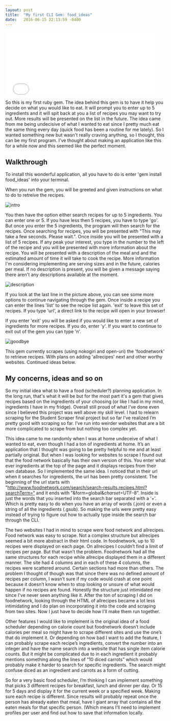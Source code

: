 ```yaml
---
layout: post
title:  "My first CLI Gem: food_ideas"
date:   2016-06-15 22:13:59 -0400
---
```


<iframe src="//giphy.com/embed/VeBeB9rR524RW" width="480" height="200" frameBorder="0" class="giphy-embed" allowFullScreen></iframe>

So this is my first ruby gem. The idea behind this gem is to have it help you decide on what you would like to eat. It will prompt you to enter up to 5 ingredients and it will spit back at you a list of recipes you may want to try out. More results will be presented on the list in the future. The idea came from me being undecisive of what I wanted to eat since I pretty much eat the same thing every day (quick food has been a routine for me lately). So I wanted something new but wasn't really craving anything, so I thought, this can be my first program. I've thought about making an application like this for a while now and this seemed like the perfect moment. 

## Walkthrough
To install this wonderful application, all you have to do is enter 'gem install food_ideas' into your terminal. 

When you run the gem, you will be greeted and given instructions on what to do to retreive the recipes. 

![intro](http://i.imgur.com/19VVRCG.png)

You then have the option either search recipes for up to 5 ingredients. You can enter one or 5. If you have less then 5 recipes, you have to type 'go'. But once you enter the 5 ingredients, the program will then search for the recipes. Once searching for recipes, you will be presented with "This may take a few seconds. Please wait.". Once inside you will be presented with a list of 5 recipes. If any peak your interest, you type in the number to the left of the recipe and you will be presented with more information about the recipe. You will be presented with a description of the meal and and the estimated amount of time it will take to cook the recipe. More information I'm considering implementing are serving sizes and in the future, calories per meal. If no description is present, you will be given a message saying there aren't any descriptions available at the moment.

![description](http://i.imgur.com/16VZjJp.png)

If you look at the last line in the picture above, you can see some more options to continue navigating through the gem. Once inside a recipe you can enter the lines 'list' to see the recipe list again. 'exit' to leave this set of recipes. If you type 'url', a direct link to the recipe will open in your browser!

If you enter 'exit' you will be asked if you would like to enter a new set of ingredients for more recipes. If you do, enter 'y'. If you want to continue to exit out of the gem you can type 'n'. 

![goodbye](http://i.imgur.com/K0TAr94.png)

This gem currently scrapes (using nokogiri and open-uri) the 'foodnetwork' to retrieve recipes. With plans on adding 'allrecipes' next and other worthy websites. Continued ideas below.


## My concerns, ideas and so on

So my initial idea what to have a food (scheduler?) planning application. In the long run, that's what it will be but for the most part it's a gem that gives recipes based on the ingredients of your choosing (or like I had in my mind, ingredients I have in my fridge). Overall still proud of what I’ve done even since I believed this project was well above my skill level. I had to relearn scraping for the Student Scraper final project but so far I’ve realized I’m pretty good with scraping so far. I’ve run into weirder websites that are a bit more complicated to scrape from but nothing too complex yet. 

This idea came to me randomly when I was at home undeceive of what I wanted to eat, even though I had a ton of ingredients at home. It’s an application that I thought was going to be pretty helpful to me and at least partially original. But when I was looking for websites to scrape I found out that the food network basically has their own version of this. You enter what ever ingredients at the top of the page and it displays recipes from their own database. So I implemented the same idea. I noticed that in their url when it searches for ingredients, the url has been pretty consistent. The beginning of the url starts with "http://www.foodnetwork.com/search/search-results.recipes.html?searchTerm=“ and it ends with "&form=global&_charset_=UTF-8”. Inside is just the words that you inserted into the search bar separated with a ‘+’. Which is pretty easy to do when you have an array of words (.join) or even a string of all the ingredients (.gsub). So making the urls were pretty easy instead of trying to figure out how to actually type inside the search bar through the CLI.

The two websites I had in mind to scrape were food network and allrecipes. Food network was easy to scrape. Not a complex structure but allrecipes seemed a bit more abstract in their html code. In foodnetwork, up to 10 recipes were displayed on each page. On allrecipes I couldn’t find a limit of recipes per page. But that wasn’t the problem. Foodnetwork had all the same structures for each recipe while allrecipe displayed them in a different manner. The site had 4 columns and in each of these 4 columns, the recipes were scattered around. Certain sections had more than others. The problem I thought of though was that since there was no defined amount of recipes per column, I wasn’t sure if my code would crash at one point because it doesn’t know when to stop looking or unsure of what would happen if no recipes are found. Honestly the structure just intimidated me since I've never seen anything like it. After the ton of scraping I did on foodnetwork, looking through the HTML of allrecipes became a lot less intimidating and I do plan on incorporating it into the code and scraping from two sites. Now I just have to decide how I'll make them run together.

Other features I would like to implement is the original idea of a food scheduler depending on calorie count but foodnetwork doesn’t include calories per meal so might have to scrape different sites and use the one’s that do implement it. Or depending on how bad I want to add the feature, I can probably scrape each recipe’s ingredients, convert the number into an integer and have the name search into a website that has single item calorie counts. But it might be complicated due to in each ingredient it probably mentions something along the lines of “10 diced carrots” which would probably make it harder to search for specific ingredients. The search might confuse diced as an ingredient and carrots as a form of cutting.

So for a very basic food scheduler, I’m thinking I can implement something that picks 3 different recipes for breakfast, lunch and dinner per day. Or 15 for 5 days and display it for the current week or a specified week. Making sure each recipe is different. Since results will probably repeat once the person has already eaten that meal, have I giant array that contains all the eaten meals for that specific person. (Which means I’ll need to implement profiles per user and find out how to save that information locally.

